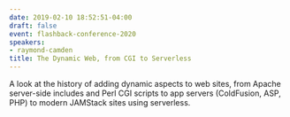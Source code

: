 ```yaml
---
date: 2019-02-10 18:52:51-04:00
draft: false
event: flashback-conference-2020
speakers:
- raymond-camden
title: The Dynamic Web, from CGI to Serverless
---
```



A look at the history of adding dynamic aspects to web
sites, from Apache server-side includes and Perl CGI scripts to app
servers (ColdFusion, ASP, PHP) to modern JAMStack sites using
serverless.
